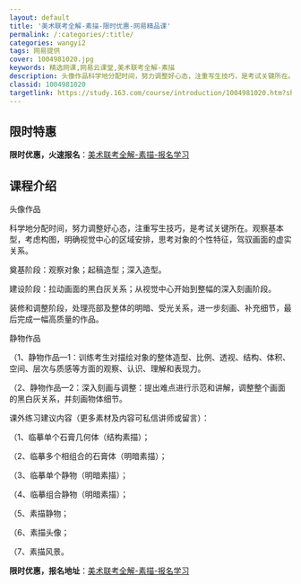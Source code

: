```yaml
---
layout: default
title: '美术联考全解-素描-限时优惠-网易精品课'
permalink: /:categories/:title/
categories: wangyi2
tags: 网易提供
cover: 1004981020.jpg
keywords: 精选网课,网易云课堂,美术联考全解-素描
description: 头像作品科学地分配时间，努力调整好心态，注重写生技巧，是考试关键所在。观察基本型，考虑构图，明确视觉中心的区域安排，思考
classid: 1004981020
targetlink: https://study.163.com/course/introduction/1004981020.htm?share=1&shareId=1025206652&utm_campaign=share&utm_medium=iphoneShare&utm_source=&utm_u=1025206652
---
```


## 限时特惠

**限时优惠，火速报名**：[美术联考全解-素描-报名学习](https://study.163.com/course/introduction/1004981020.htm?share=1&shareId=1025206652&utm_campaign=share&utm_medium=iphoneShare&utm_source=&utm_u=1025206652)

## 课程介绍

头像作品

科学地分配时间，努力调整好心态，注重写生技巧，是考试关键所在。观察基本型，考虑构图，明确视觉中心的区域安排，思考对象的个性特征，驾驭画面的虚实关系。

奠基阶段：观察对象；起稿造型；深入造型。

建设阶段：拉动画面的黑白灰关系；从视觉中心开始到整幅的深入刻画阶段。

装修和调整阶段，处理亮部及整体的明暗、受光关系，进一步刻画、补充细节，最后完成一幅高质量的作品。



静物作品

（1、静物作品—1：训练考生对描绘对象的整体造型、比例、透视、结构、体积、空间、层次与质感等方面的观察、认识、理解和表现力。

（2、静物作品—2：深入刻画与调整：提出难点进行示范和讲解，调整整个画面的黑白灰关系，并刻画物体细节。

 

  课外练习建议内容（更多素材及内容可私信讲师或留言）：

（1、临摹单个石膏几何体（结构素描）；

（2、临摹多个相组合的石膏体（明暗素描）；

（3、临摹单个静物（明暗素描）；

（4、临摹组合静物（明暗素描）；

（5、素描静物；

（6、素描头像；

（7、素描风景。

**限时优惠，报名地址**：[美术联考全解-素描-报名学习](https://study.163.com/course/introduction/1004981020.htm?share=1&shareId=1025206652&utm_campaign=share&utm_medium=iphoneShare&utm_source=&utm_u=1025206652)

